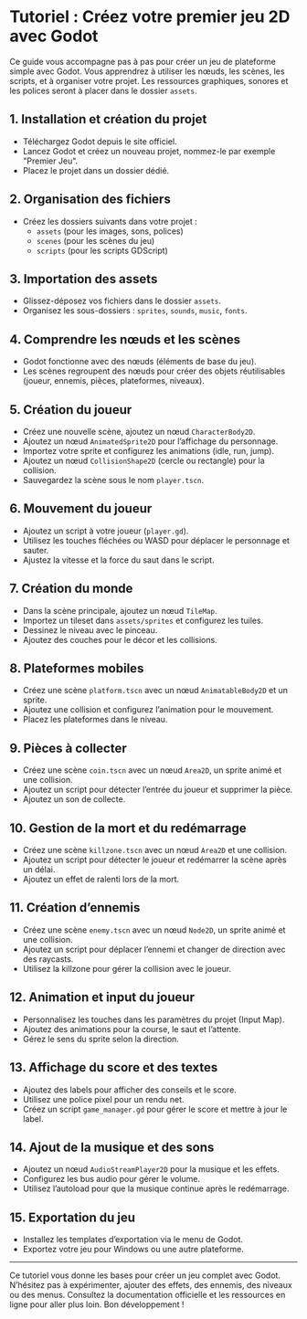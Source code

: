 # Tutoriel : Créez votre premier jeu 2D avec Godot

Ce guide vous accompagne pas à pas pour créer un jeu de plateforme simple avec Godot. Vous apprendrez à utiliser les nœuds, les scènes, les scripts, et à organiser votre projet. Les ressources graphiques, sonores et les polices seront à placer dans le dossier `assets`.

## 1. Installation et création du projet
- Téléchargez Godot depuis le site officiel.
- Lancez Godot et créez un nouveau projet, nommez-le par exemple "Premier Jeu".
- Placez le projet dans un dossier dédié.

## 2. Organisation des fichiers
- Créez les dossiers suivants dans votre projet :
  - `assets` (pour les images, sons, polices)
  - `scenes` (pour les scènes du jeu)
  - `scripts` (pour les scripts GDScript)

## 3. Importation des assets
- Glissez-déposez vos fichiers dans le dossier `assets`.
- Organisez les sous-dossiers : `sprites`, `sounds`, `music`, `fonts`.

## 4. Comprendre les nœuds et les scènes
- Godot fonctionne avec des nœuds (éléments de base du jeu).
- Les scènes regroupent des nœuds pour créer des objets réutilisables (joueur, ennemis, pièces, plateformes, niveaux).

## 5. Création du joueur
- Créez une nouvelle scène, ajoutez un nœud `CharacterBody2D`.
- Ajoutez un nœud `AnimatedSprite2D` pour l’affichage du personnage.
- Importez votre sprite et configurez les animations (idle, run, jump).
- Ajoutez un nœud `CollisionShape2D` (cercle ou rectangle) pour la collision.
- Sauvegardez la scène sous le nom `player.tscn`.

## 6. Mouvement du joueur
- Ajoutez un script à votre joueur (`player.gd`).
- Utilisez les touches fléchées ou WASD pour déplacer le personnage et sauter.
- Ajustez la vitesse et la force du saut dans le script.

## 7. Création du monde
- Dans la scène principale, ajoutez un nœud `TileMap`.
- Importez un tileset dans `assets/sprites` et configurez les tuiles.
- Dessinez le niveau avec le pinceau.
- Ajoutez des couches pour le décor et les collisions.

## 8. Plateformes mobiles
- Créez une scène `platform.tscn` avec un nœud `AnimatableBody2D` et un sprite.
- Ajoutez une collision et configurez l’animation pour le mouvement.
- Placez les plateformes dans le niveau.

## 9. Pièces à collecter
- Créez une scène `coin.tscn` avec un nœud `Area2D`, un sprite animé et une collision.
- Ajoutez un script pour détecter l’entrée du joueur et supprimer la pièce.
- Ajoutez un son de collecte.

## 10. Gestion de la mort et du redémarrage
- Créez une scène `killzone.tscn` avec un nœud `Area2D` et une collision.
- Ajoutez un script pour détecter le joueur et redémarrer la scène après un délai.
- Ajoutez un effet de ralenti lors de la mort.

## 11. Création d’ennemis
- Créez une scène `enemy.tscn` avec un nœud `Node2D`, un sprite animé et une collision.
- Ajoutez un script pour déplacer l’ennemi et changer de direction avec des raycasts.
- Utilisez la killzone pour gérer la collision avec le joueur.

## 12. Animation et input du joueur
- Personnalisez les touches dans les paramètres du projet (Input Map).
- Ajoutez des animations pour la course, le saut et l’attente.
- Gérez le sens du sprite selon la direction.

## 13. Affichage du score et des textes
- Ajoutez des labels pour afficher des conseils et le score.
- Utilisez une police pixel pour un rendu net.
- Créez un script `game_manager.gd` pour gérer le score et mettre à jour le label.

## 14. Ajout de la musique et des sons
- Ajoutez un nœud `AudioStreamPlayer2D` pour la musique et les effets.
- Configurez les bus audio pour gérer le volume.
- Utilisez l’autoload pour que la musique continue après le redémarrage.

## 15. Exportation du jeu
- Installez les templates d’exportation via le menu de Godot.
- Exportez votre jeu pour Windows ou une autre plateforme.

---

Ce tutoriel vous donne les bases pour créer un jeu complet avec Godot. N’hésitez pas à expérimenter, ajouter des effets, des ennemis, des niveaux ou des menus. Consultez la documentation officielle et les ressources en ligne pour aller plus loin. Bon développement !

